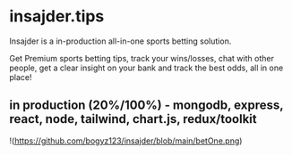 
# insajder.tips

Insajder is a in-production all-in-one sports betting solution.



Get Premium sports betting tips, track your wins/losses, chat with other people, get a clear insight on your bank and track the best odds, all in one place!

## in production (20%/100%) - mongodb, express, react, node, tailwind, chart.js, redux/toolkit

!(https://github.com/bogyz123/insajder/blob/main/betOne.png)
